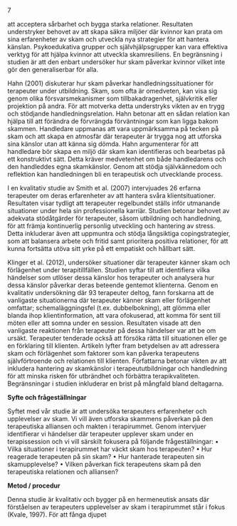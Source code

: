 7

att acceptera sårbarhet och bygga starka relationer. Resultaten understryker behovet av att skapa
säkra miljöer där kvinnor kan prata om sina erfarenheter av skam och utveckla nya strategier
för att hantera känslan. Psykoedukativa grupper och självhjälpsgrupper kan vara effektiva
verktyg för att hjälpa kvinnor att utveckla skamresiliens. En begränsning i studien är att den
enbart undersöker hur skam påverkar kvinnor vilket inte gör den generaliserbar för alla.

Hahn (2001) diskuterar hur skam påverkar handledningssituationer för terapeuter under
utbildning. Skam, som ofta är omedveten, kan visa sig genom olika försvarsmekanismer som
tillbakadragenhet, självkritik eller projektion på andra. För att motverka detta understryks
vikten av en trygg och stödjande handledningsrelation. Hahn betonar att en sådan relation kan
hjälpa till att förändra de förvrängda förväntningar som kan ligga bakom skammen. Handledare
uppmanas att vara uppmärksamma på tecken på skam och att skapa en atmosfär där terapeuter
är trygga nog att utforska sina känslor utan att känna sig dömda. Hahn argumenterar för att
handledare bör skapa en miljö där skam kan identifieras och bearbetas på ett konstruktivt sätt.
Detta kräver medvetenhet om både handledarens och den handleddes egna skamkänslor.
Genom att stödja självkännedom och reflektion kan handledningen bli en terapeutisk och
utvecklande process.

I en kvalitativ studie av Smith et al. (2007) intervjuades 26 erfarna terapeuter om deras
erfarenheter av att hantera svåra klientsituationer. Resultaten visar tydligt att terapeuter
regelbundet ställs inför utmanande situationer under hela sin professionella karriär. Studien
betonar behovet av adekvata stödåtgärder för terapeuter, såsom utbildning och handledning, för
att främja kontinuerlig personlig utveckling och hantering av stress. Detta inkluderar även att
uppmuntra och stödja långsiktiga copingstrategier, som att balansera arbete och fritid samt
prioritera positiva relationer, för att kunna fortsätta utöva sitt yrke på ett empatiskt och hållbart
sätt.

Klinger et al. (2012), undersöker situationer där terapeuter känner skam och förlägenhet
under terapitillfällen. Studien syftar till att identifiera vilka händelser som utlöser dessa känslor
hos terapeuter och analysera hur dessa känslor påverkar deras beteende gentemot klienterna.
Genom en kvalitativ undersökning där 93 terapeuter deltog, fann forskarna att de vanligaste
situationerna där terapeuter känner skam eller förlägenhet omfattar; schemaläggningsfel (t.ex.
dubbelbokning), att glömma eller blanda ihop klientinformation, att vara ofokuserad, att
komma för sent till möten eller att somna under en session. Resultaten visade att den vanligaste
reaktionen från terapeuter på dessa händelser var att be om ursäkt. Terapeuter tenderade också
att försöka rätta till situationen eller ge en förklaring till klienten. Artikeln lyfter fram
betydelsen av att adressera skam och förlägenhet som faktorer som kan påverka terapeutens
självförtroende och relationen till klienten. Författarna betonar vikten av att inkludera hantering
av skamkänslor i terapeututbildningar och handledning för att minska risken för utbrändhet och
förbättra terapikvaliteten. Begränsningar i studien inkluderar en brist på mångfald bland
deltagarna.

**Syfte och frågeställningar**

Syftet med vår studie är att undersöka terapeuters erfarenheter och upplevelser av skam.
Vi vill även utforska skammens påverkan på den terapeutiska alliansen och makten i
terapirummet. Genom intervjuer identifierar vi händelser där terapeuter upplever skam under
en terapissession och vi vill särskilt fokusera på följande frågeställningar: • Vilka situationer i
terapirummet har väckt skam hos terapeuten? • Hur reagerade terapeuten på sin skam? • Hur
hanterade terapeuten sin skamupplevelse? • Vilken påverkan fick terapeutens skam på den
terapeutiska relationen och alliansen?

**Metod / procedur**

Denna studie är kvalitativ och bygger på en hermeneutisk ansats där förståelsen av
terapeuters upplevelser av skam i terapirummet står i fokus (Kvale, 1997). För att fånga djupet

